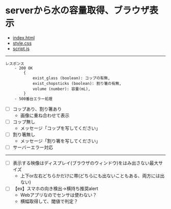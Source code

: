 # serverから水の容量取得、ブラウザ表示

- [index.html](/measurevolume/templates/measurevolume/index.html)
- [style.css](/measurevolume/static/measurevolume/css/style.css)
- [script.js](/measurevolume/static/measurevolume/js/script.js)

---

```
レスポンス
    - 200 OK
        {
            exist_glass (boolean): コップの有無,
            exist_chopsticks (boolean): 割り箸の有無,
            volume (number): 容量(mL),
        }
    - 500番台エラー処理
```
- [ ] コップあり、割り箸あり
    - 画像に重ね合わせて表示
- [ ] コップ無し
    - メッセージ「コップを写してください」
- [ ] 割り箸無し
    - メッセージ「割り箸を写してください」
- [ ] サーバーエラー対応

---

- [ ] 表示する映像はディスプレイ(ブラウザのウィンドウ)をはみ出さない最大サイズ
    - 上下or左右どちらかだけに帯(どちらにも出ないこともある、両方には出ない)
- [ ] 【ex】スマホの向き検出→横持ち推奨alert
    - Webアプリなのでセンサは使わない？
    - 横幅取得して、閾値で判定？

